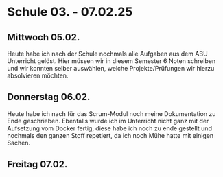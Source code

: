 # Schule 03. - 07.02.25

## Mittwoch 05.02.
Heute habe ich nach der Schule nochmals alle Aufgaben aus dem ABU Unterricht gelöst. Hier müssen wir in diesem Semester 6 Noten schreiben und wir konnten selber auswählen, welche Projekte/Prüfungen wir hierzu absolvieren möchten.

## Donnerstag 06.02.
Heute habe ich nach für das Scrum-Modul noch meine Dokumentation zu Ende geschrieben. Ebenfalls wurde ich im Unterricht nicht ganz mit der Aufsetzung vom Docker fertig, diese habe ich noch zu ende gestellt und nochmals den ganzen Stoff repetiert, da ich noch
Mühe hatte mit einigen Sachen.

## Freitag 07.02.
